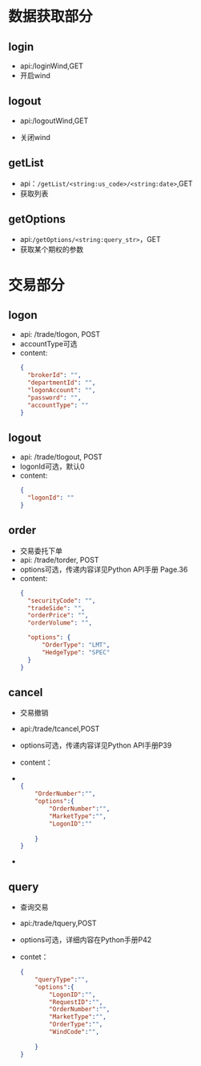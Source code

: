 # 数据获取部分

## login

- api:/loginWind,GET
- 开启wind

## logout

- api:/logoutWind,GET

- 关闭wind

## getList

- api：`/getList/<string:us_code>/<string:date>`,GET
- 获取列表

## getOptions

- api:`/getOptions/<string:query_str>`，GET
- 获取某个期权的参数



# 交易部分

## logon

- api: /trade/tlogon, POST
- accountType可选
- content:
  ```json
  {
  	"brokerId": "",
  	"departmentId": "",
  	"logonAccount": "",
  	"password": "",
  	"accountType": ""
  }
  ```


## logout
- api: /trade/tlogout, POST
- logonId可选，默认0
- content:
  ```json
  {
  	"logonId": ""
  }
  ```

## order

- 交易委托下单
- api: /trade/torder, POST
- options可选，传递内容详见Python API手册 Page.36
- content:
  ```json
  {
  	"securityCode": "",
  	"tradeSide": "",
  	"orderPrice": "",
  	"orderVolume": "",

  	"options": {
  		"OrderType": "LMT",
  		"HedgeType": "SPEC"
  	}
  }
  ```

## cancel

- 交易撤销

- api:/trade/tcancel,POST

- options可选，传递内容详见Python API手册P39

- content：

- ```json
  
  {
      "OrderNumber":"",
      "options":{
          "OrderNumber":"",
          "MarketType":"",
          "LogonID":""
    
      }
  }
  ```

- 

## query

- 查询交易

- api:/trade/tquery,POST

- options可选，详细内容在Python手册P42

- contet：

  ```json
  {
      "queryType":"",
      "options":{
          "LogonID":"",
          "RequestID":"",
          "OrderNumber":"",
          "MarketType":"",
          "OrderType":"",
          "WindCode":"",
    
      }
  }
  ```

  

